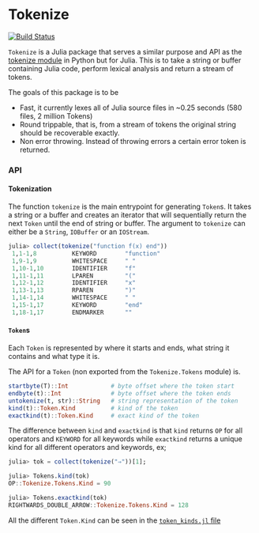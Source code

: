 # Tokenize

[![Build Status](https://github.com/KristofferC/Tokenize.jl/workflows/CI/badge.svg)](https://github.com/KristofferC/Tokenize.jl/actions?query=workflows/CI)

`Tokenize` is a Julia package that serves a similar purpose and API as the [tokenize module](https://docs.python.org/3/library/tokenize.html) in Python but for Julia. This is to take a string or buffer containing Julia code, perform lexical analysis and return a stream of tokens.

The goals of this package is to be

* Fast, it currently lexes all of Julia source files in ~0.25 seconds (580 files, 2 million Tokens)
* Round trippable, that is, from a stream of tokens the original string should be recoverable exactly.
* Non error throwing. Instead of throwing errors a certain error token is returned.

### API

#### Tokenization

The function `tokenize` is the main entrypoint for generating `Token`s.
It takes a string or a buffer and creates an iterator that will sequentially return the next `Token` until the end of string or buffer. The argument to `tokenize` can either be a `String`, `IOBuffer` or an `IOStream`.

```jl
julia> collect(tokenize("function f(x) end"))
 1,1-1,8          KEYWORD        "function"
 1,9-1,9          WHITESPACE     " "
 1,10-1,10        IDENTIFIER     "f"
 1,11-1,11        LPAREN         "("
 1,12-1,12        IDENTIFIER     "x"
 1,13-1,13        RPAREN         ")"
 1,14-1,14        WHITESPACE     " "
 1,15-1,17        KEYWORD        "end"
 1,18-1,17        ENDMARKER      ""
```

#### `Token`s

Each `Token` is represented by where it starts and ends, what string it contains and what type it is.

The API for a `Token` (non exported from the `Tokenize.Tokens` module) is.

```julia
startbyte(T)::Int            # byte offset where the token start
endbyte(t)::Int              # byte offset where the token ends
untokenize(t, str)::String   # string representation of the token
kind(t)::Token.Kind          # kind of the token
exactkind(t)::Token.Kind     # exact kind of the token
```

The difference between `kind` and `exactkind` is that `kind` returns `OP` for all operators and `KEYWORD` for all keywords while `exactkind` returns a unique kind for all different operators and keywords, ex;

```jl
julia> tok = collect(tokenize("⇒"))[1];

julia> Tokens.kind(tok)
OP::Tokenize.Tokens.Kind = 90

julia> Tokens.exactkind(tok)
RIGHTWARDS_DOUBLE_ARROW::Tokenize.Tokens.Kind = 128
```

All the different `Token.Kind` can be seen in the [`token_kinds.jl` file](https://github.com/JuliaLang/Tokenize.jl/blob/master/src/token_kinds.jl)

